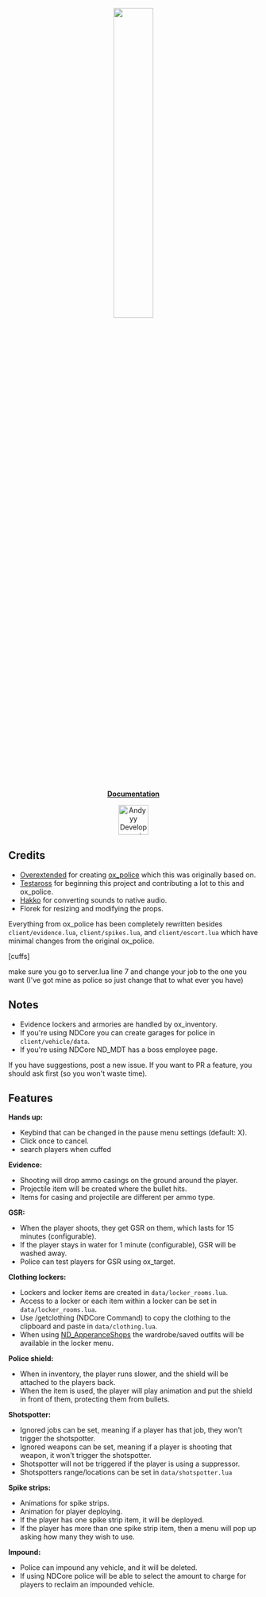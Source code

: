 <p  align="center">
    <a href="https://ndcore.dev" target="_blank">
        <img src="https://github.com/Testaross/ND_Police/assets/86536434/f8ab5177-c317-41f2-a35a-92d2a7b39ce5" width="40%" />
    </a>
</p>

<p align="center"><b><a href="https://ndcore.dev/addons/police">Documentation</a></b>

<div align="center">
    <a href="https://discord.gg/Z9Mxu72zZ6" target="_blank">
        <img src="https://discordapp.com/api/guilds/857672921912836116/widget.png?style=banner2" alt="Andyyy Development Server" height="60px" />
    </a>
</div>




## Credits
- [Overextended](https://github.com/overextended) for creating [ox_police](https://github.com/overextended/ox_police) which this was originally based on.
- [Testaross](https://github.com/Testaross) for beginning this project and contributing a lot to this and ox_police.
- [Hakko](https://github.com/hakkodevelopment) for converting sounds to native audio.
- Florek for resizing and modifying the props.

Everything from ox_police has been completely rewritten besides `client/evidence.lua`, `client/spikes.lua`, and `client/escort.lua` which have minimal changes from the original ox_police.

[cuffs]

make sure you go to server.lua 
line 7 and change your job to the one you want (I've got mine as police so just change that to what ever you have)

## Notes
- Evidence lockers and armories are handled by ox_inventory.
- If you're using NDCore you can create garages for police in `client/vehicle/data`.
- If you're using NDCore ND_MDT has a boss employee page.

If you have suggestions, post a new issue.
If you want to PR a feature, you should ask first (so you won't waste time).


## Features

**Hands up:**
* Keybind that can be changed in the pause menu settings (default: X).
* Click once to cancel.
* search players when cuffed 


**Evidence:**
* Shooting will drop ammo casings on the ground around the player.
* Projectile item will be created where the bullet hits.
* Items for casing and projectile are different per ammo type.

**GSR:**
* When the player shoots, they get GSR on them, which lasts for 15 minutes (configurable).
* If the player stays in water for 1 minute (configurable), GSR will be washed away.
* Police can test players for GSR using ox_target.

**Clothing lockers:**
* Lockers and locker items are created in `data/locker_rooms.lua`.
* Access to a locker or each item within a locker can be set in `data/locker_rooms.lua`.
* Use /getclothing (NDCore Command) to copy the clothing to the clipboard and paste in `data/clothing.lua`.
* When using [ND_ApperanceShops](https://ndcore.dev/addons/appearanceshops) the wardrobe/saved outfits will be available in the locker menu.

**Police shield:**
* When in inventory, the player runs slower, and the shield will be attached to the players back.
* When the item is used, the player will play animation and put the shield in front of them, protecting them from bullets.

**Shotspotter:**
* Ignored jobs can be set, meaning if a player has that job, they won't trigger the shotspotter.
* Ignored weapons can be set, meaning if a player is shooting that weapon, it won't trigger the shotspotter.
* Shotspotter will not be triggered if the player is using a suppressor.
* Shotspotters range/locations can be set in `data/shotspotter.lua`

**Spike strips:**
* Animations for spike strips.
* Animation for player deploying.
* If the player has one spike strip item, it will be deployed.
* If the player has more than one spike strip item, then a menu will pop up asking how many they wish to use.

**Impound:**
* Police can impound any vehicle, and it will be deleted.
* If using NDCore police will be able to select the amount to charge for players to reclaim an impounded vehicle.

